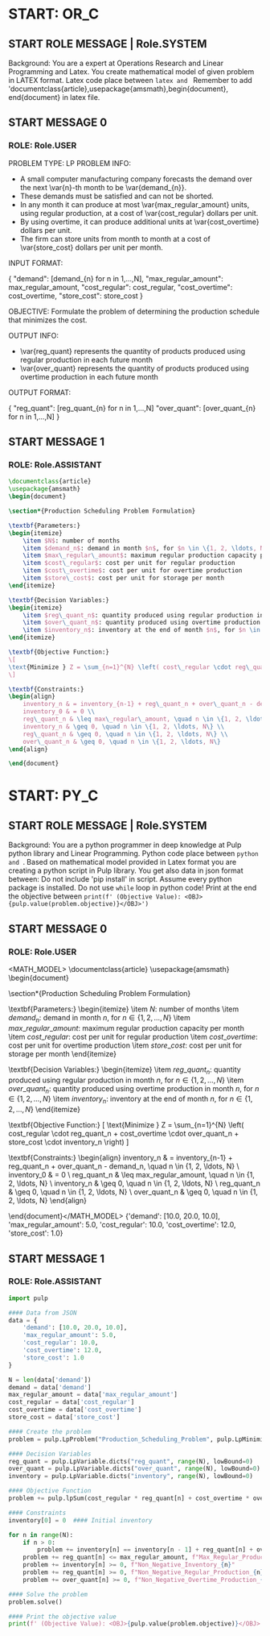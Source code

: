 # START: OR_C 
## START ROLE MESSAGE | Role.SYSTEM 
Background: You are a expert at Operations Research and Linear Programming and Latex. You create mathematical model of given problem in LATEX format. Latex code place between ```latex and ``` Remember to add 'documentclass{article},usepackage{amsmath},begin{document}, end{document} in latex file. 
## START MESSAGE 0 
### ROLE: Role.USER
<DESCRIPTION>
PROBLEM TYPE: LP
PROBLEM INFO:

- A small computer manufacturing company forecasts the demand over the next \var{n}-th month to be \var{demand_{n}}.
- These demands must be satisfied and can not be shorted.
- In any month it can produce at most \var{max_regular_amount} units, using regular production, at a cost of \var{cost_regular} dollars per unit. 
- By using overtime, it can produce additional units at \var{cost_overtime} dollars per unit. 
- The firm can store units from month to month at a cost of \var{store_cost} dollars per unit per month. 

INPUT FORMAT:

{
	"demand": [demand_{n} for n in 1,...,N],
	"max_regular_amount": max_regular_amount,
	"cost_regular": cost_regular,
	"cost_overtime": cost_overtime,
	"store_cost": store_cost
}


OBJECTIVE: Formulate the problem of determining the production schedule that minimizes the cost.

OUTPUT INFO:

- \var{reg_quant} represents the quantity of products produced using regular production in each future month
- \var{over_quant} represents the quantity of products produced using overtime production in each future month

OUTPUT FORMAT:

{
	"reg_quant": [reg_quant_{n} for n in 1,...,N]
	"over_quant": [over_quant_{n} for n in 1,...,N]
}
</DESCRIPTION>


## START MESSAGE 1 
### ROLE: Role.ASSISTANT
```latex
\documentclass{article}
\usepackage{amsmath}
\begin{document}

\section*{Production Scheduling Problem Formulation}

\textbf{Parameters:}
\begin{itemize}
    \item $N$: number of months
    \item $demand_n$: demand in month $n$, for $n \in \{1, 2, \ldots, N\}$
    \item $max\_regular\_amount$: maximum regular production capacity per month
    \item $cost\_regular$: cost per unit for regular production
    \item $cost\_overtime$: cost per unit for overtime production
    \item $store\_cost$: cost per unit for storage per month
\end{itemize}

\textbf{Decision Variables:}
\begin{itemize}
    \item $reg\_quant_n$: quantity produced using regular production in month $n$, for $n \in \{1, 2, \ldots, N\}$
    \item $over\_quant_n$: quantity produced using overtime production in month $n$, for $n \in \{1, 2, \ldots, N\}$
    \item $inventory_n$: inventory at the end of month $n$, for $n \in \{1, 2, \ldots, N\}$
\end{itemize}

\textbf{Objective Function:}
\[
\text{Minimize } Z = \sum_{n=1}^{N} \left( cost\_regular \cdot reg\_quant_n + cost\_overtime \cdot over\_quant_n + store\_cost \cdot inventory_n \right)
\]

\textbf{Constraints:}
\begin{align}
    inventory_n & = inventory_{n-1} + reg\_quant_n + over\_quant_n - demand_n, \quad n \in \{1, 2, \ldots, N\} \\
    inventory_0 & = 0 \\
    reg\_quant_n & \leq max\_regular\_amount, \quad n \in \{1, 2, \ldots, N\} \\
    inventory_n & \geq 0, \quad n \in \{1, 2, \ldots, N\} \\
    reg\_quant_n & \geq 0, \quad n \in \{1, 2, \ldots, N\} \\
    over\_quant_n & \geq 0, \quad n \in \{1, 2, \ldots, N\}
\end{align}

\end{document}
```

# START: PY_C 
## START ROLE MESSAGE | Role.SYSTEM 
Background: You are a python programmer in deep knowledge at Pulp python library and Linear Programming. Python code place between ```python and ```. Based on mathematical model provided in Latex format you are creating a python script in Pulp library. You get also data in json format between: <DATA></DATA> Do not include 'pip install' in script. Assume every python package is installed. Do not use `while` loop in python code! Print at the end the objective between <OBJ></OBJ> `print(f' (Objective Value): <OBJ>{pulp.value(problem.objective)}</OBJ>')` 
## START MESSAGE 0 
### ROLE: Role.USER
<MATH_MODEL>
\documentclass{article}
\usepackage{amsmath}
\begin{document}

\section*{Production Scheduling Problem Formulation}

\textbf{Parameters:}
\begin{itemize}
    \item $N$: number of months
    \item $demand_n$: demand in month $n$, for $n \in \{1, 2, \ldots, N\}$
    \item $max\_regular\_amount$: maximum regular production capacity per month
    \item $cost\_regular$: cost per unit for regular production
    \item $cost\_overtime$: cost per unit for overtime production
    \item $store\_cost$: cost per unit for storage per month
\end{itemize}

\textbf{Decision Variables:}
\begin{itemize}
    \item $reg\_quant_n$: quantity produced using regular production in month $n$, for $n \in \{1, 2, \ldots, N\}$
    \item $over\_quant_n$: quantity produced using overtime production in month $n$, for $n \in \{1, 2, \ldots, N\}$
    \item $inventory_n$: inventory at the end of month $n$, for $n \in \{1, 2, \ldots, N\}$
\end{itemize}

\textbf{Objective Function:}
\[
\text{Minimize } Z = \sum_{n=1}^{N} \left( cost\_regular \cdot reg\_quant_n + cost\_overtime \cdot over\_quant_n + store\_cost \cdot inventory_n \right)
\]

\textbf{Constraints:}
\begin{align}
    inventory_n & = inventory_{n-1} + reg\_quant_n + over\_quant_n - demand_n, \quad n \in \{1, 2, \ldots, N\} \\
    inventory_0 & = 0 \\
    reg\_quant_n & \leq max\_regular\_amount, \quad n \in \{1, 2, \ldots, N\} \\
    inventory_n & \geq 0, \quad n \in \{1, 2, \ldots, N\} \\
    reg\_quant_n & \geq 0, \quad n \in \{1, 2, \ldots, N\} \\
    over\_quant_n & \geq 0, \quad n \in \{1, 2, \ldots, N\}
\end{align}

\end{document}</MATH_MODEL>
<DATA>
{'demand': [10.0, 20.0, 10.0], 'max_regular_amount': 5.0, 'cost_regular': 10.0, 'cost_overtime': 12.0, 'store_cost': 1.0}</DATA>


## START MESSAGE 1 
### ROLE: Role.ASSISTANT
```python
import pulp

#### Data from JSON
data = {
    'demand': [10.0, 20.0, 10.0],
    'max_regular_amount': 5.0,
    'cost_regular': 10.0,
    'cost_overtime': 12.0,
    'store_cost': 1.0
}

N = len(data['demand'])
demand = data['demand']
max_regular_amount = data['max_regular_amount']
cost_regular = data['cost_regular']
cost_overtime = data['cost_overtime']
store_cost = data['store_cost']

#### Create the problem
problem = pulp.LpProblem("Production_Scheduling_Problem", pulp.LpMinimize)

#### Decision Variables
reg_quant = pulp.LpVariable.dicts("reg_quant", range(N), lowBound=0)
over_quant = pulp.LpVariable.dicts("over_quant", range(N), lowBound=0)
inventory = pulp.LpVariable.dicts("inventory", range(N), lowBound=0)

#### Objective Function
problem += pulp.lpSum(cost_regular * reg_quant[n] + cost_overtime * over_quant[n] + store_cost * inventory[n] for n in range(N))

#### Constraints
inventory[0] = 0  #### Initial inventory

for n in range(N):
    if n > 0:
        problem += inventory[n] == inventory[n - 1] + reg_quant[n] + over_quant[n] - demand[n], f"Inventory_Balance_{n}"
    problem += reg_quant[n] <= max_regular_amount, f"Max_Regular_Production_{n}"
    problem += inventory[n] >= 0, f"Non_Negative_Inventory_{n}"
    problem += reg_quant[n] >= 0, f"Non_Negative_Regular_Production_{n}"
    problem += over_quant[n] >= 0, f"Non_Negative_Overtime_Production_{n}"

#### Solve the problem
problem.solve()

#### Print the objective value
print(f' (Objective Value): <OBJ>{pulp.value(problem.objective)}</OBJ>')
```

